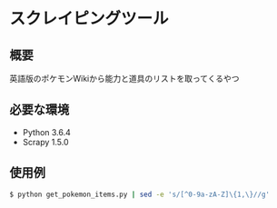 # スクレイピングツール

## 概要

英語版のポケモンWikiから能力と道具のリストを取ってくるやつ

## 必要な環境

* Python 3.6.4
* Scrapy 1.5.0

## 使用例

```bash
$ python get_pokemon_items.py | sed -e 's/[^0-9a-zA-Z]\{1,\}//g'
```

